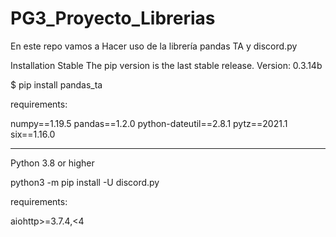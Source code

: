 # PG3_Proyecto_Librerias
En este repo vamos a Hacer uso de la librería pandas TA y discord.py


Installation
Stable
The pip version is the last stable release. Version: 0.3.14b

$ pip install pandas_ta

requirements:
 
numpy==1.19.5
pandas==1.2.0
python-dateutil==2.8.1
pytz==2021.1
six==1.16.0

----------------------------------------------

Python 3.8 or higher 

python3 -m pip install -U discord.py

requirements:

aiohttp>=3.7.4,<4